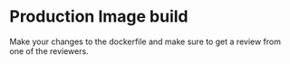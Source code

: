 # Production Image build

Make your changes to the dockerfile and make sure to get a review from one of the reviewers.
